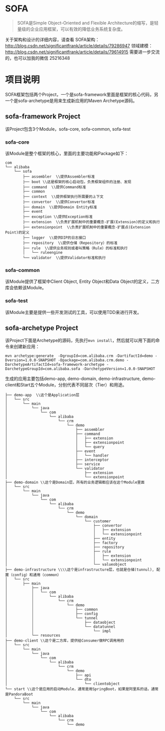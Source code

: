 # SOFA
> SOFA是Simple Object-Oriented and Flexible Architecture的缩写，是轻量级的企业应用框架，可以有效的降低业务系统复杂度。

关于架构和设计的详细内容，请查看
SOFA架构：http://blog.csdn.net/significantfrank/article/details/79286947
领域建模：http://blog.csdn.net/significantfrank/article/details/79614915
需要进一步交流的，也可以加我的微信 25216348

# 项目说明
SOFA框架包括两个Project，一个是sofa-framework里面是框架的核心代码，另一个是sofa-archetype是用来生成新应用的Maven Archetype源码。
## sofa-framework Project
该Project包含3个Module，sofa-core, sofa-common, sofa-test
### sofa-core
该Module是整个框架的核心，里面的主要功能和Package如下：
```
com
└── alibaba
    └── sofa
        ├── assembler  \\提供Assembler标准
        ├── boot \\这是框架的核心启动包，负责框架组件的注册、发现
        ├── command  \\提供Command标准
        ├── common
        ├── context  \\提供框架执行所需要的上下文
        ├── convertor  \\提供Convertor标准
        ├── domain  \\提供Domain Entity标准
        ├── event
        ├── exception \\提供Exception标准
        ├── extension  \\负责扩展机制中的重要概念-扩展(Extension)的定义和执行
        ├── extensionpoint  \\负责扩展机制中的重要概念-扩展点(Extension Point)的定义
        ├── logger  \\提供DIP的日志接口
        ├── repository  \\提供仓储（Repository）的标准
        ├── rule  \\提供业务规则或者叫策略（Rule）的标准和执行
        │   └── ruleengine
        └── validator  \\提供Validator标准和执行
```
### sofa-common
该Module提供了框架中Client Object, Entity Object和Data Object的定义，二方库会依赖该Module。
### sofa-test  
该Module主要是提供一些开发测试的工具，可以使用TDD来进行开发。

## sofa-archetype Project
该Project下面是Archetype的源码，先执行`mvn install`，然后就可以用下面的命令来创建新应用：
```
mvn archetype:generate  -DgroupId=com.alibaba.crm -DartifactId=demo -Dversion=1.0.0-SNAPSHOT -Dpackage=com.alibaba.crm.demo -DarchetypeArtifactId=sofa-framework-archetype -DarchetypeGroupId=com.alibaba.sofa -DarchetypeVersion=1.0.0-SNAPSHOT
```
生成的应用主要包括demo-app, demo-domain, demo-infrastructure, demo-client和Start五个Module，分别代表不同层次（Tier）和用途。
```
├── demo-app  \\这个是Application层
│   └── src
│       └── main
│           └── java
│               └── com
│                   └── alibaba
│                       └── crm
│                           └── demo
│                               ├── assembler
│                               ├── command
│                               │   ├── extension
│                               │   ├── extensionpoint
│                               │   └── query
│                               ├── event
│                               │   └── handler
│                               ├── interceptor
│                               ├── service
│                               └── validator
│                                   ├── extension
│                                   └── extensionpoint
├── demo-domain \\这个是Domain层，所有的业务逻辑都应该在这个Module里面
│   └── src
│       └── main
│           └── java
│               └── com
│                   └── alibaba
│                       └── crm
│                           └── demo
│                               └── domain
│                                   └── customer
│                                       ├── convertor
│                                       │   ├── extension
│                                       │   └── extensionpoint
│                                       ├── entity
│                                       ├── factory
│                                       ├── repository
│                                       ├── rule
│                                       │   ├── extension
│                                       │   └── extensionpoint
│                                       └── valueobject
├── demo-infrastructure \\\\这个是infrastructure层，也就是仓储(tunnul), 配置（config）和通用（common）
│   └── src
│       ├── main
│           ├── java
│           │   └── com
│           │       └── alibaba
│           │           └── crm
│           │               └── demo
│           │                   ├── common
│           │                   ├── config
│           │                   └── tunnel
│           │                       ├── dataobject
│           │                       └── datatunnel
│           │                           └── impl
│           └── resources
├── demo-client \\这个是二方库，提供给Consumer做RPC调用用的
│   └── src
│       └── main
│           └── java
│               └── com
│                   └── alibaba
│                       └── crm
│                           └── demo
│                               ├── api
│                               └── dto
│                                   └── clientobject
└── start \\这个是应用的启动Module，通常是用SpringBoot，如果是阿里系的话，通常是PandoraBoot
    └── src
        └── main
            └── java
                └── com
                    └── alibaba
                        └── crm
                            └── demo
```
